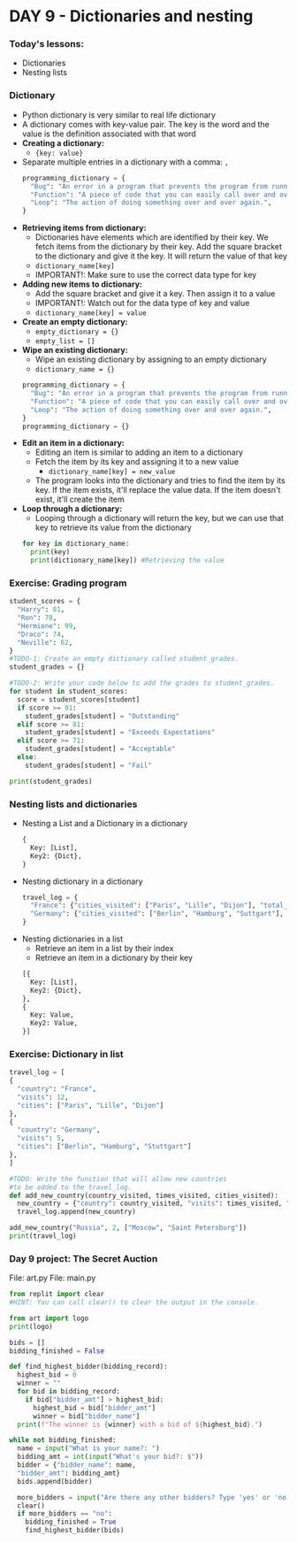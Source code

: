 # DAY 9 - Dictionaries and nesting

### Today's lessons:
- Dictionaries
- Nesting lists

### Dictionary
- Python dictionary is very similar to real life dictionary
- A dictionary comes with key-value pair. The key is the word and the value is the definition associated with that word
- **Creating a dictionary:**
  - `{key: value}`
- Separate multiple entries in a dictionary with a comma: `,`
  ```py
  programming_dictionary = {
    "Bug": "An error in a program that prevents the program from running as expected.",
    "Function": "A piece of code that you can easily call over and over again.",
    "Loop": "The action of doing something over and over again.",
  }
  ```
- **Retrieving items from dictionary:**
  - Dictionaries have elements which are identified by their key. We fetch items from the dictionary by their key. Add the square bracket to the dictionary and give it the key. It will return the value of that key
  - `dictionary_name[key]`
  - IMPORTANT!: Make sure to use the correct data type for key
- **Adding new items to dictionary:**
  - Add the square bracket and give it a key. Then assign it to a value
  - IMPORTANT!: Watch out for the data type of key and value
  - `dictionary_name[key] = value`
- **Create an empty dictionary:**
  - `empty_dictionary = {}`
  - `empty_list = []`
- **Wipe an existing dictionary:**
  - Wipe an existing dictionary by assigning to an empty dictionary
  - `dictionary_name = {}`
  ```py
  programming_dictionary = {
    "Bug": "An error in a program that prevents the program from running as expected.",
    "Function": "A piece of code that you can easily call over and over again.",
    "Loop": "The action of doing something over and over again.",
  }
  programming_dictionary = {}
  ```
- **Edit an item in a dictionary:**
  - Editing an item is similar to adding an item to a dictionary
  - Fetch the item by its key and assigning it to a new value
    - `dictionary_name[key] = new_value`
  - The program looks into the dictionary and tries to find the item by its key. If the item exists, it'll replace the value data. If the item doesn't exist, it'll create the item
- **Loop through a dictionary:**
  - Looping through a dictionary will return the key, but we can use that key to retrieve its value from the dictionary
  ```py
  for key in dictionary_name:
    print(key)
    print(dictionary_name[key]) #Retrieving the value
  ```

### Exercise: Grading program
```py
student_scores = {
  "Harry": 81,
  "Ron": 78,
  "Hermione": 99,
  "Draco": 74,
  "Neville": 62,
}
#TODO-1: Create an empty dictionary called student_grades.
student_grades = {}

#TODO-2: Write your code below to add the grades to student_grades.
for student in student_scores:
  score = student_scores[student]
  if score >= 91:
    student_grades[student] = "Outstanding"
  elif score >= 81:
    student_grades[student] = "Exceeds Expectations"
  elif score >= 71:
    student_grades[student] = "Acceptable"
  else:
    student_grades[student] = "Fail"

print(student_grades)
```

### Nesting lists and dictionaries
- Nesting a List and a Dictionary in a dictionary
  ```py
  {
    Key: [List],
    Key2: {Dict},
  }
  ```
- Nesting dictionary in a dictionary
  ```py
  travel_log = {
    "France": {"cities_visited": ["Paris", "Lille", "Dijon"], "total_visits": 12},
    "Germany": {"cities_visited": ["Berlin", "Hamburg", "Suttgart"], "total_cities": 15},
  }
  ```
- Nesting dictionaries in a list
  - Retrieve an item in a list by their index
  - Retrieve an item in a dictionary by their key
  ```py
  [{
    Key: [List],
    Key2: {Dict},
  },
  {
    Key: Value,
    Key2: Value,
  }]
  ```

### Exercise: Dictionary in list
```py
travel_log = [
{
  "country": "France",
  "visits": 12,
  "cities": ["Paris", "Lille", "Dijon"]
},
{
  "country": "Germany",
  "visits": 5,
  "cities": ["Berlin", "Hamburg", "Stuttgart"]
},
]

#TODO: Write the function that will allow new countries
#to be added to the travel_log.
def add_new_country(country_visited, times_visited, cities_visited):
  new_country = {"country": country_visited, "visits": times_visited, "cities": cities_visited}
  travel_log.append(new_country)

add_new_country("Russia", 2, ["Moscow", "Saint Petersburg"])
print(travel_log)
```

### Day 9 project: The Secret Auction
File: art.py
File: main.py
```py
from replit import clear
#HINT: You can call clear() to clear the output in the console.

from art import logo
print(logo)

bids = []
bidding_finished = False

def find_highest_bidder(bidding_record):
  highest_bid = 0
  winner = ""
  for bid in bidding_record:
    if bid["bidder_amt"] > highest_bid:
      highest_bid = bid["bidder_amt"]
      winner = bid["bidder_name"]
  print(f"The winner is {winner} with a bid of ${highest_bid}.")

while not bidding_finished:
  name = input("What is your name?: ")
  bidding_amt = int(input("What's your bid?: $"))
  bidder = {"bidder_name": name,
  "bidder_amt": bidding_amt}
  bids.append(bidder)

  more_bidders = input("Are there any other bidders? Type 'yes' or 'no'.\n")
  clear()
  if more_bidders == "no":
    bidding_finished = True
    find_highest_bidder(bids)
```
